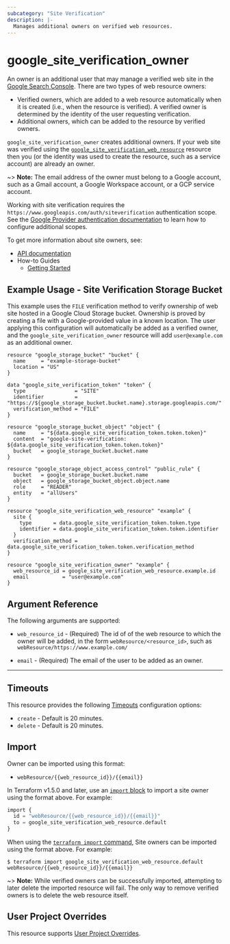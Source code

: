 ```yaml
---
subcategory: "Site Verification"
description: |-
  Manages additional owners on verified web resources.
---
```


# google_site_verification_owner

An owner is an additional user that may manage a verified web site in the
[Google Search Console](https://www.google.com/webmasters/tools/). There
are two types of web resource owners:

* Verified owners, which are added to a web resource automatically when it
    is created (i.e., when the resource is verified). A verified owner is
    determined by the identity of the user requesting verification.
* Additional owners, which can be added to the resource by verified owners.

`google_site_verification_owner` creates additional owners. If your web site
was verified using the
[`google_site_verification_web_resource`](https://registry.terraform.io/providers/hashicorp/google/latest/docs/resources/google_site_verification_web_resource)
resource then you (or the identity was used to create the resource, such as a
service account) are already an owner.

~> **Note:** The email address of the owner must belong to a Google account,
such as a Gmail account, a Google Workspace account, or a GCP service account.

Working with site verification requires the `https://www.googleapis.com/auth/siteverification`
authentication scope. See the
[Google Provider authentication documentation](https://registry.terraform.io/providers/hashicorp/google/latest/docs/guides/provider_reference#authentication)
to learn how to configure additional scopes.

To get more information about site owners, see:

* [API documentation](https://developers.google.com/site-verification/v1)
* How-to Guides
    * [Getting Started](https://developers.google.com/site-verification/v1/getting_started)

## Example Usage - Site Verification Storage Bucket

This example uses the `FILE` verification method to verify ownership of web site hosted
in a Google Cloud Storage bucket. Ownership is proved by creating a file with a Google-provided
value in a known location. The user applying this configuration will automatically be
added as a verified owner, and the `google_site_verification_owner` resource will add
`user@example.com` as an additional owner.

```hcl
resource "google_storage_bucket" "bucket" {
  name     = "example-storage-bucket"
  location = "US"
}

data "google_site_verification_token" "token" {
  type                = "SITE"
  identifier          = "https://${google_storage_bucket.bucket.name}.storage.googleapis.com/"
  verification_method = "FILE"
}

resource "google_storage_bucket_object" "object" {
  name     = "${data.google_site_verification_token.token.token}"
  content  = "google-site-verification: ${data.google_site_verification_token.token.token}"
  bucket   = google_storage_bucket.bucket.name
}

resource "google_storage_object_access_control" "public_rule" {
  bucket   = google_storage_bucket.bucket.name
  object   = google_storage_bucket_object.object.name
  role     = "READER"
  entity   = "allUsers"
}

resource "google_site_verification_web_resource" "example" {
  site {
    type       = data.google_site_verification_token.token.type
    identifier = data.google_site_verification_token.token.identifier
  }
  verification_method = data.google_site_verification_token.token.verification_method
}

resource "google_site_verification_owner" "example" {
  web_resource_id = google_site_verification_web_resource.example.id
  email           = "user@example.com"
}
```

## Argument Reference

The following arguments are supported:


* `web_resource_id` -
  (Required)
  The id of of the web resource to which the owner will be added, in the form `webResource/<resource_id>`,
  such as `webResource/https://www.example.com/`

* `email` -
  (Required)
  The email of the user to be added as an owner.

- - -


## Timeouts

This resource provides the following
[Timeouts](https://developer.hashicorp.com/terraform/plugin/sdkv2/resources/retries-and-customizable-timeouts) configuration options:

- `create` - Default is 20 minutes.
- `delete` - Default is 20 minutes.

## Import


Owner can be imported using this format:

* `webResource/{{web_resource_id}}/{{email}}`


In Terraform v1.5.0 and later, use an [`import` block](https://developer.hashicorp.com/terraform/language/import) to import a site owner using the format above. For example:

```tf
import {
  id = "webResource/{{web_resource_id}}/{{email}}"
  to = google_site_verification_web_resource.default
}
```

When using the [`terraform import` command](https://developer.hashicorp.com/terraform/cli/commands/import), Site owners can be imported using the format above. For example:

```
$ terraform import google_site_verification_web_resource.default webResource/{{web_resource_id}}/{{email}}
```

~> **Note:** While verified owners can be successfully imported, attempting to later delete the imported resource will fail. The only way to remove
verified owners is to delete the web resource itself.

## User Project Overrides

This resource supports [User Project Overrides](https://registry.terraform.io/providers/hashicorp/google/latest/docs/guides/provider_reference#user_project_override).
